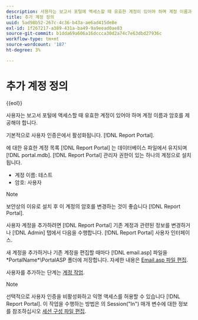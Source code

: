```yaml
---
description: 사용자는 보고서 포털에 액세스할 때 유효한 계정이 있어야 하며 계정 이름과 암호를 제공해야 합니다.
title: 추가 계정 정의
uuid: 5ad98b52-267c-4c36-b43a-ae6ad415de8e
exl-id: 1f267217-a389-431a-ba49-9a9eead0ae83
source-git-commit: b1dda69a606a16dccca30d2a74c7e63dbd27936c
workflow-type: tm+mt
source-wordcount: '187'
ht-degree: 3%

---
```


# 추가 계정 정의

{{eol}}

사용자는 보고서 포털에 액세스할 때 유효한 계정이 있어야 하며 계정 이름과 암호를 제공해야 합니다.

기본적으로 사용자 인증은에서 활성화됩니다. [!DNL Report Portal].

에 대한 유효한 계정 목록 [!DNL Report Portal] 는 데이터베이스 파일에서 유지되며 [!DNL portal.mdb]. [!DNL Report Portal] 관리자 권한이 있는 하나의 계정으로 설치됩니다.

* 계정 이름: 테스트
* 암호: 사용자

>[!NOTE]
>
>보안상의 이유로 설치 후 이 계정의 암호를 변경하는 것이 좋습니다 [!DNL Report Portal].

사용자 계정을 추가하려면 [!DNL Report Portal] 기존 계정과 관련된 정보를 변경하거나 [!DNL Admin] 탭에서 다음을 수행합니다. [!DNL Report Portal] 사용자 인터페이스.

새 계정을 추가하거나 기존 계정을 편집할 때마다 [!DNL email.asp] 파일을 \*PortalName*\PortalASP 폴더에 저장합니다. 자세한 내용은 [Email.asp 파일 편집](../../../home/c-rpt-oview/c-install-rpt-port/t-email-file.md#task-d9f4f306d38e435aa7effab3d94f690b).

사용자를 추가하는 단계는 [계정 작업](../../../home/c-rpt-oview/c-admin-rpt/c-work-accts/c-work-accts.md#concept-c933a1940bda4a3489d61d8af315e45d).

>[!NOTE]
>
>선택적으로 사용자 인증을 비활성화하고 익명 액세스를 허용할 수 있습니다 [!DNL Report Portal]. 이 작업을 수행하는 방법은 의 Session(&quot;In&quot;) 매개 변수에 대한 정보를 참조하십시오 [세션 구성 파일 편집](../../../home/c-rpt-oview/c-install-rpt-port/t-edit-sess-config-file.md#task-cf11c3a780bd4936afd3f64a6b30afc7).
